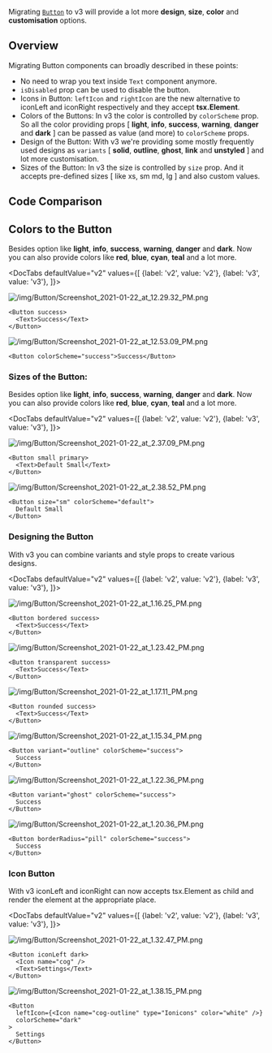 


Migrating [`Button`](button.mdx) to v3 will provide a lot more **design**, **size**, **color** and **customisation** options.

## Overview

Migrating Button components can broadly described in these points:

- No need to wrap you text inside `Text` component anymore.
- `isDisabled` prop can be used to disable the button.
- Icons in Button:
  `leftIcon` and `rightIcon` are the new alternative to iconLeft and iconRight respectively and they accept **tsx.Element**.
- Colors of the Buttons:
  In v3 the color is controlled by `colorScheme` prop. So all the color providing props [ **light**, **info**, **success**, **warning**, **danger** and **dark** ] can be passed as value (and more) to `colorScheme` props.
- Design of the Button:
  With v3 we're providing some mostly frequently used designs as `variants` [ **solid**, **outline**, **ghost**, **link** and **unstyled** ] and lot more customisation.
- Sizes of the Button:
  In v3 the size is controlled by `size` prop. And it accepts pre-defined sizes [ like xs, sm md, lg ] and also custom values.

## Code Comparison

## Colors to the Button

Besides option like **light**, **info**, **success**, **warning**, **danger** and **dark**. Now you can also provide colors like **red**, **blue**, **cyan**, **teal** and a lot more.

<DocTabs
defaultValue="v2"
values={[
{label: 'v2', value: 'v2'},
{label: 'v3', value: 'v3'},
]}>
<DocTabItem value="v2">

![/img/Button/Screenshot_2021-01-22_at_12.29.32_PM.png](/img/Button/Screenshot_2021-01-22_at_12.29.32_PM.png)

```tsx
<Button success>
  <Text>Success</Text>
</Button>
```

</DocTabItem>
<DocTabItem value="v3">

![/img/Button/Screenshot_2021-01-22_at_12.53.09_PM.png](/img/Button/Screenshot_2021-01-22_at_12.53.09_PM.png)

```tsx
<Button colorScheme="success">Success</Button>
```

</DocTabItem>
</DocTabs>

### Sizes of the Button:

Besides option like **light**, **info**, **success**, **warning**, **danger** and **dark**. Now you can also provide colors like **red**, **blue**, **cyan**, **teal** and a lot more.

<DocTabs
defaultValue="v2"
values={[
{label: 'v2', value: 'v2'},
{label: 'v3', value: 'v3'},
]}>
<DocTabItem value="v2">

![/img/Button/Screenshot_2021-01-22_at_2.37.09_PM.png](/img/Button/Screenshot_2021-01-22_at_2.37.09_PM.png)

```tsx
<Button small primary>
  <Text>Default Small</Text>
</Button>
```

</DocTabItem>
<DocTabItem value="v3">

![/img/Button/Screenshot_2021-01-22_at_2.38.52_PM.png](/img/Button/Screenshot_2021-01-22_at_2.38.52_PM.png)

```tsx
<Button size="sm" colorScheme="default">
  Default Small
</Button>
```

</DocTabItem>
</DocTabs>

### Designing the Button

With v3 you can combine variants and style props to create various designs.

<DocTabs
defaultValue="v2"
values={[
{label: 'v2', value: 'v2'},
{label: 'v3', value: 'v3'},
]}>
<DocTabItem value="v2">

![/img/Button/Screenshot_2021-01-22_at_1.16.25_PM.png](/img/Button/Screenshot_2021-01-22_at_1.16.25_PM.png)

```tsx
<Button bordered success>
  <Text>Success</Text>
</Button>
```

![/img/Button/Screenshot_2021-01-22_at_1.23.42_PM.png](/img/Button/Screenshot_2021-01-22_at_1.23.42_PM.png)

```tsx
<Button transparent success>
  <Text>Success</Text>
</Button>
```

![/img/Button/Screenshot_2021-01-22_at_1.17.11_PM.png](/img/Button/Screenshot_2021-01-22_at_1.17.11_PM.png)

```tsx
<Button rounded success>
  <Text>Success</Text>
</Button>
```

</DocTabItem>
<DocTabItem value="v3">

![/img/Button/Screenshot_2021-01-22_at_1.15.34_PM.png](/img/Button/Screenshot_2021-01-22_at_1.15.34_PM.png)

```tsx
<Button variant="outline" colorScheme="success">
  Success
</Button>
```

![/img/Button/Screenshot_2021-01-22_at_1.22.36_PM.png](/img/Button/Screenshot_2021-01-22_at_1.22.36_PM.png)

```tsx
<Button variant="ghost" colorScheme="success">
  Success
</Button>
```

![/img/Button/Screenshot_2021-01-22_at_1.20.36_PM.png](/img/Button/Screenshot_2021-01-22_at_1.20.36_PM.png)

```tsx
<Button borderRadius="pill" colorScheme="success">
  Success
</Button>
```

</DocTabItem>
</DocTabs>

### Icon Button

With v3 iconLeft and iconRight can now accepts tsx.Element as child and render the element at the appropriate place.

<DocTabs
defaultValue="v2"
values={[
{label: 'v2', value: 'v2'},
{label: 'v3', value: 'v3'},
]}>
<DocTabItem value="v2">

![/img/Button/Screenshot_2021-01-22_at_1.32.47_PM.png](/img/Button/Screenshot_2021-01-22_at_1.32.47_PM.png)

```tsx
<Button iconLeft dark>
  <Icon name="cog" />
  <Text>Settings</Text>
</Button>
```

</DocTabItem>
<DocTabItem value="v3">

![/img/Button/Screenshot_2021-01-22_at_1.38.15_PM.png](/img/Button/Screenshot_2021-01-22_at_1.38.15_PM.png)

```tsx
<Button
  leftIcon={<Icon name="cog-outline" type="Ionicons" color="white" />}
  colorScheme="dark"
>
  Settings
</Button>
```

</DocTabItem>
</DocTabs>
